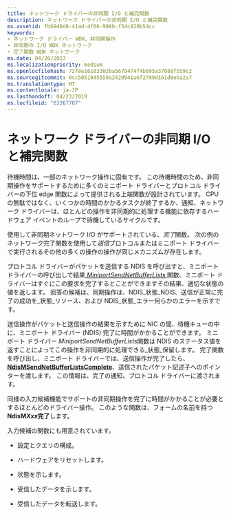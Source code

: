```yaml
---
title: ネットワーク ドライバーの非同期 I/O と補完関数
description: ネットワーク ドライバーの非同期 I/O と補完関数
ms.assetid: fbb940d8-41ad-4f66-998b-f5dc829b54cc
keywords:
- ネットワーク ドライバー WDK、非同期操作
- 非同期の I/O WDK ネットワーク
- 完了関数 WDK ネットワーク
ms.date: 04/20/2017
ms.localizationpriority: medium
ms.openlocfilehash: 72f8e16103302ba5670474f4b895a37088f559c2
ms.sourcegitcommit: 0cc5051945559a242d941a6f2799d161d8eba2a7
ms.translationtype: MT
ms.contentlocale: ja-JP
ms.lasthandoff: 04/23/2019
ms.locfileid: "63367787"
---
```

# <a name="asynchronous-io-and-completion-functions-in-network-drivers"></a>ネットワーク ドライバーの非同期 I/O と補完関数





待機時間は、一部のネットワーク操作に固有です。 この待機時間のため、非同期操作をサポートするために多くのミニポート ドライバーとプロトコル ドライバーの下位 edge 関数によって提供される上端関数が設計されています。 CPU の無駄ではなく、いくつかの時間のかかるタスクが終了するか、通知、ネットワーク ドライバーは、ほとんどの操作を非同期的に処理する機能に依存するハードウェア イベントのループで待機しているサイクルです。

使用して非同期ネットワーク I/O がサポートされている、*完了*関数。 次の例のネットワーク完了関数を使用して*送信*プロトコルまたはミニポート ドライバーで実行されるその他の多くの操作の操作が同じメカニズムが存在します。

プロトコル ドライバーがパケットを送信する NDIS を呼び出すと、ミニポート ドライバーの呼び出しで結果[ *MiniportSendNetBufferLists* ](https://msdn.microsoft.com/library/windows/hardware/ff559440)関数、ミニポート ドライバーはすぐにこの要求を完了するとことができますその結果、適切な状態の値を返します。 回答の候補は、同期操作は、NDIS\_状態\_NDIS、送信が正常に完了の成功を\_状態\_リソース、および NDIS\_状態\_エラー何らかのエラーを示すです。

送信操作がパケットと送信操作の結果を示すために NIC の間、待機キューの中に、ミニポート ドライバー (NDIS) 完了に時間がかかることができます。 ミニポート ドライバー *MiniportSendNetBufferLists*関数は NDIS のステータス値を返すことによってこの操作を非同期的に処理できる\_状態\_保留します。 完了関数を呼び出し、ミニポート ドライバーでは、送信操作が完了したら、 [ **NdisMSendNetBufferListsComplete**](https://msdn.microsoft.com/library/windows/hardware/ff563668)、送信されたパケット記述子へのポインターを渡します。 この情報は、完了の通知、プロトコル ドライバーに渡されます。

同様の入力候補機能でサポートの非同期操作を完了に時間がかかることが必要とするほとんどのドライバー操作。 このような関数は、フォームの名前を持つ**NdisM*Xxx*完了**します。

入力候補の関数にも用意されています。

-   設定とクエリの構成。

-   ハードウェアをリセットします。

-   状態を示します。

-   受信したデータを示します。

-   受信したデータを転送します。

 

 





